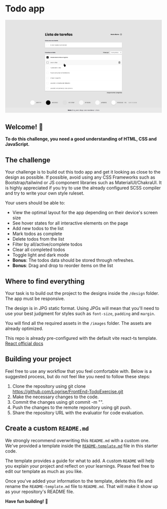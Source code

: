 # Todo app

![Design preview for the Todo app coding challenge](./design/desktop-preview.png)

## Welcome! 👋

**To do this challenge, you need a good understanding of HTML, CSS and JavaScript.**

## The challenge

Your challenge is to build out this todo app and get it looking as close to the design as possible.
If possible, avoid using any CSS Frameworks such as Bootstrap/tailwind or JS component libraries such as MaterialUI/ChakraUI.
It is highly appreciated if you try to use the already configured SCSS compiler and try to write your own style ruleset.

Your users should be able to:

- View the optimal layout for the app depending on their device's screen size
- See hover states for all interactive elements on the page
- Add new todos to the list
- Mark todos as complete
- Delete todos from the list
- Filter by all/active/complete todos
- Clear all completed todos
- Toggle light and dark mode
- **Bonus**: The todos data should be stored through refreshes.
- **Bonus**: Drag and drop to reorder items on the list


## Where to find everything

Your task is to build out the project to the designs inside the `/design` folder. The app must be responsive. 

The design is in JPG static format. Using JPGs will mean that you'll need to use your best judgment for styles such as `font-size`, `padding` and `margin`. 

You will find all the required assets in the `/images` folder. The assets are already optimized.

This repo is already pre-configured with the default vite react-ts template.
[React official docs](https://react.dev/)

## Building your project

Feel free to use any workflow that you feel comfortable with. Below is a suggested process, but do not feel like you need to follow these steps:

1. Clone the repository using git clone https://github.com/Logrise/FrontEnd-TodoExercise.git
2. Make the necessary changes to the code.
3. Commit the changes using git commit -m "<commit-message>".
4. Push the changes to the remote repository using git push.
5. Share the repository URL with the evaluator for code evaluation.

## Create a custom `README.md`

We strongly recommend overwriting this `README.md` with a custom one. We've provided a template inside the [`README-template.md`](./README-template.md) file in this starter code.

The template provides a guide for what to add. A custom `README` will help you explain your project and reflect on your learnings. Please feel free to edit our template as much as you like.

Once you've added your information to the template, delete this file and rename the `README-template.md` file to `README.md`. That will make it show up as your repository's README file.

**Have fun building!** 🚀